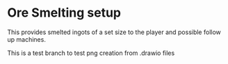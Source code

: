 # Ore Smelting setup
This provides smelted ingots of a set size to the player and possible follow up machines.

This is a test branch to test png creation from .drawio files